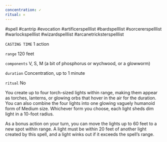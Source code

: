 ```yaml
---
concentration: ✓
ritual: 𐄂
---
```

#spell #cantrip #evocation #artificerspelllist #bardspelllist #sorcererspelllist #warlockspelllist #wizardspelllist #arcanetricksterspelllist

`CASTING TIME`
1 action

`range`
120 feet

`components`
V, S, M (a bit of phosphorus or wychwood, or a glowworm)

`duration`
Concentration, up to 1 minute

`ritual`
No

You create up to four torch-sized lights within range, making them appear as torches, lanterns, or glowing orbs that hover in the air for the duration. You can also combine the four lights into one glowing vaguely humanoid form of Medium size. Whichever form you choose, each light sheds dim light in a 10-foot radius.

As a bonus action on your turn, you can move the lights up to 60 feet to a new spot within range. A light must be within 20 feet of another light created by this spell, and a light winks out if it exceeds the spell’s range.